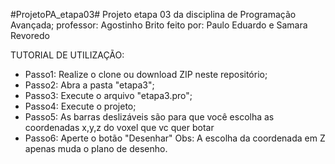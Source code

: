 #ProjetoPA_etapa03#
Projeto etapa 03 da disciplina de Programação Avançada;
professor: Agostinho Brito
feito por: Paulo Eduardo e Samara Revoredo


TUTORIAL DE UTILIZAÇÃO:

- Passo1: Realize o clone ou download ZIP neste repositório;
- Passo2: Abra a pasta "etapa3";
- Passo3: Execute o arquivo "etapa3.pro";
- Passo4: Execute o projeto;
- Passo5: As barras deslizáveis são para que você escolha as coordenadas x,y,z do voxel que vc quer botar
- Passo6: Aperte o botão "Desenhar"
Obs: A escolha da coordenada em Z apenas muda o plano de desenho.
